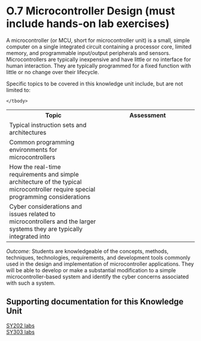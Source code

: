 # O.7 Microcontroller Design (must include hands-on lab exercises)

A microcontroller (or MCU, short for microcontroller unit) is a small,
simple computer on a single integrated circuit containing a processor
core, limited memory, and programmable input/output peripherals and
sensors. Microcontrollers are typically inexpensive and have little or
no interface for human interaction. They are typically programmed for a
fixed function with little or no change over their lifecycle.

Specific topics to be covered in this knowledge unit include, but are
not limited to:

<table>
	<tbody>
		<tr>
			<th>Topic</th>
			<th>Assessment</th>
		</tr>
		<tr>
			<td width="50%">Typical instruction sets and architectures</td>
			<td width="50%"></td>
		</tr>
		<tr>
			<td width="50%">Common programming environments for microcontrollers</td>
			<td width="50%"></td>
		</tr>
		<tr>
			<td width="50%">How the real-time requirements and simple architecture of the typical microcontroller require special programming considerations</td>
			<td width="50%"></td>
		</tr>
		<tr>
			<td width="50%">Cyber considerations and issues related to microcontrollers and the larger systems they are typically integrated into</td>
			<td width="50%"></td>
		</tr>

	</tbody>
</table>

*Outcome*: Students are knowledgeable of the concepts, methods,
techniques, technologies, requirements, and development tools commonly
used in the design and implementation of microcontroller applications.
They will be able to develop or make a substantial modification to a
simple microcontroller-based system and identify the cyber concerns
associated with such a system.

## Supporting documentation for this Knowledge Unit

[SY202 labs](../../Course%20Documents/SY202%20CYBER%20SYSTEMS%20ENGINEERING/Labs)\
[SY303 labs](../../Course%20Documents/SY303%20CYBER%20SYSTEMS%20ARCHITECTURE)
